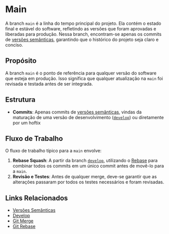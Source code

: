 # Main

A branch `main` é a linha do tempo principal do projeto. Ela contém o estado final e estável do software, refletindo as versões que foram aprovadas e liberadas para produção. Nessa branch, encontram-se apenas os commits de [versões semânticas](../semver.md), garantindo que o histórico do projeto seja claro e conciso.

## Propósito
A branch `main` é o ponto de referência para qualquer versão do software que esteja em produção. Isso significa que qualquer atualização na `main` foi revisada e testada antes de ser integrada.

## Estrutura
- **Commits**: Apenas commits de [versões semânticas](../semver.md), vindas da maturação de uma versão de desenvolvimento ([`develop`](./develop.md)) ou diretamente por um hoftix

## Fluxo de Trabalho
O fluxo de trabalho típico para a `main` envolve:
1. **Rebase Squash**: A partir da branch [`develop`](./develop.md), utilizando o [Rebase](https://git-scm.com/docs/git-rebase) para combinar todos os commits em um único commit antes de movê-lo para a `main`.
2. **Revisão e Testes**: Antes de qualquer merge, deve-se garantir que as alterações passaram por todos os testes necessários e foram revisadas.

## Links Relacionados
- [Versões Semânticas](../semver.md)
- [Develop](./develop.md)
- [Git Merge](https://git-scm.com/docs/git-merge)
- [Git Rebase](https://git-scm.com/docs/git-rebase)
